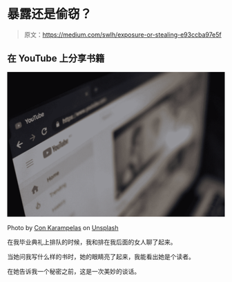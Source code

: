 # 暴露还是偷窃？

> 原文：<https://medium.com/swlh/exposure-or-stealing-e93ccba97e5f>

## 在 YouTube 上分享书籍

![](img/0fd371f40c1b9653fcfee0f12f657560.png)

Photo by [Con Karampelas](https://unsplash.com/@conkarampelas?utm_source=medium&utm_medium=referral) on [Unsplash](https://unsplash.com?utm_source=medium&utm_medium=referral)

在我毕业典礼上排队的时候，我和排在我后面的女人聊了起来。

当她问我写什么样的书时，她的眼睛亮了起来，我能看出她是个读者。

在她告诉我一个秘密之前，这是一次美妙的谈话。